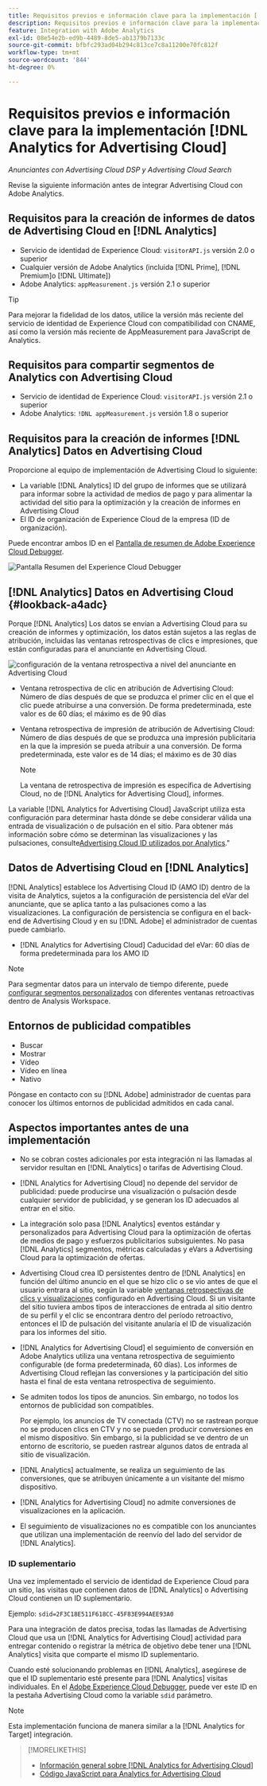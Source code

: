 ```yaml
---
title: Requisitos previos e información clave para la implementación [!DNL Analytics for Advertising Cloud]
description: Requisitos previos e información clave para la implementación [!DNL Analytics for Advertising Cloud]
feature: Integration with Adobe Analytics
exl-id: 08e54e2b-ed9b-4489-8de5-ab1379b7133c
source-git-commit: bfbfc293ad04b294c813ce7c8a11200e70fc812f
workflow-type: tm+mt
source-wordcount: '844'
ht-degree: 0%

---
```


# Requisitos previos e información clave para la implementación [!DNL Analytics for Advertising Cloud]

*Anunciantes con Advertising Cloud DSP y Advertising Cloud Search*

Revise la siguiente información antes de integrar Advertising Cloud con Adobe Analytics.

## Requisitos para la creación de informes de datos de Advertising Cloud en [!DNL Analytics]

* Servicio de identidad de Experience Cloud: `visitorAPI.js` versión 2.0 o superior
* Cualquier versión de Adobe Analytics (incluida [!DNL Prime], [!DNL Premium]o [!DNL Ultimate])
* Adobe Analytics: `appMeasurement.js` versión 2.1 o superior

>[!TIP]
>
>Para mejorar la fidelidad de los datos, utilice la versión más reciente del servicio de identidad de Experience Cloud con compatibilidad con CNAME, así como la versión más reciente de AppMeasurement para JavaScript de Analytics.

## Requisitos para compartir segmentos de Analytics con Advertising Cloud

* Servicio de identidad de Experience Cloud: `visitorAPI.js` versión 2.1 o superior
* Adobe Analytics: `!DNL appMeasurement.js` versión 1.8 o superior

## Requisitos para la creación de informes [!DNL Analytics] Datos en Advertising Cloud

Proporcione al equipo de implementación de Advertising Cloud lo siguiente:

* La variable [!DNL Analytics] ID del grupo de informes que se utilizará para informar sobre la actividad de medios de pago y para alimentar la actividad del sitio para la optimización y la creación de informes en Advertising Cloud
* El ID de organización de Experience Cloud de la empresa (ID de organización).

Puede encontrar ambos ID en el [Pantalla de resumen de Adobe Experience Cloud Debugger](https://experienceleague.adobe.com/docs/debugger/using/run-debugger.html).

![Pantalla Resumen del Experience Cloud Debugger](/help/integrations/assets/a4adc-debugger-summary.png)

## [!DNL Analytics] Datos en Advertising Cloud {#lookback-a4adc}

Porque [!DNL Analytics] Los datos se envían a Advertising Cloud para su creación de informes y optimización, los datos están sujetos a las reglas de atribución, incluidas las ventanas retrospectivas de clics e impresiones, que están configuradas para el anunciante en Advertising Cloud.

![configuración de la ventana retrospectiva a nivel del anunciante en Advertising Cloud](/help/integrations/assets/a4adc-lookbacks.png)

* Ventana retrospectiva de clic en atribución de Advertising Cloud: Número de días después de que se produzca el primer clic en el que el clic puede atribuirse a una conversión. De forma predeterminada, este valor es de 60 días; el máximo es de 90 días
* Ventana retrospectiva de impresión de atribución de Advertising Cloud: Número de días después de que se produzca una impresión publicitaria en la que la impresión se pueda atribuir a una conversión. De forma predeterminada, este valor es de 14 días; el máximo es de 30 días

   >[!NOTE]
   >
   > La ventana de retrospectiva de impresión es específica de Advertising Cloud, no de [!DNL Analytics for Advertising Cloud], informes.

La variable [!DNL Analytics for Advertising Cloud] JavaScript utiliza esta configuración para determinar hasta dónde se debe considerar válida una entrada de visualización o de pulsación en el sitio. Para obtener más información sobre cómo se determinan las visualizaciones y las pulsaciones, consulte[Advertising Cloud ID utilizados por Analytics](ids.md).&quot;

## Datos de Advertising Cloud en [!DNL Analytics]

[!DNL Analytics] establece los Advertising Cloud ID (AMO ID) dentro de la visita de Analytics, sujetos a la configuración de persistencia del eVar del anunciante, que se aplica tanto a las pulsaciones como a las visualizaciones. La configuración de persistencia se configura en el back-end de Advertising Cloud y en su [!DNL Adobe] el administrador de cuentas puede cambiarlo.

* [!DNL Analytics for Advertising Cloud] Caducidad del eVar: 60 días de forma predeterminada para los AMO ID

>[!NOTE]
>
>Para segmentar datos para un intervalo de tiempo diferente, puede [configurar segmentos personalizados](https://experienceleague.adobe.com/docs/analytics/components/segmentation/segmentation-workflow/seg-build.html) con diferentes ventanas retroactivas dentro de Analysis Workspace.

## Entornos de publicidad compatibles

* Buscar
* Mostrar
* Vídeo
* Vídeo en línea
* Nativo

Póngase en contacto con su [!DNL Adobe] administrador de cuentas para conocer los últimos entornos de publicidad admitidos en cada canal.

## Aspectos importantes antes de una implementación

* No se cobran costes adicionales por esta integración ni las llamadas al servidor resultan en [!DNL Analytics] o tarifas de Advertising Cloud.

* [!DNL Analytics for Advertising Cloud] no depende del servidor de publicidad: puede producirse una visualización o pulsación desde cualquier servidor de publicidad, y se generan los ID adecuados al entrar en el sitio.

* La integración solo pasa [!DNL Analytics] eventos estándar y personalizados para Advertising Cloud para la optimización de ofertas de medios de pago y esfuerzos publicitarios subsiguientes. No pasa [!DNL Analytics] segmentos, métricas calculadas y eVars a Advertising Cloud para la optimización de ofertas.

* Advertising Cloud crea ID persistentes dentro de [!DNL Analytics] en función del último anuncio en el que se hizo clic o se vio antes de que el usuario entrara al sitio, según la variable [ventanas retrospectivas de clics y visualizaciones](#lookback-a4adc) configurado en Advertising Cloud. Si un visitante del sitio tuviera ambos tipos de interacciones de entrada al sitio dentro de su perfil y el clic se encontrara dentro del período retroactivo, entonces el ID de pulsación del visitante anularía el ID de visualización para los informes del sitio.

* [!DNL Analytics for Advertising Cloud] el seguimiento de conversión en Adobe Analytics utiliza una ventana retrospectiva de seguimiento configurable (de forma predeterminada, 60 días). Los informes de Advertising Cloud reflejan las conversiones y la participación del sitio hasta el final de esta ventana retrospectiva de seguimiento.

* Se admiten todos los tipos de anuncios. Sin embargo, no todos los entornos de publicidad son compatibles.

   Por ejemplo, los anuncios de TV conectada (CTV) no se rastrean porque no se producen clics en CTV y no se pueden producir conversiones en el mismo dispositivo. Sin embargo, si la publicidad se ve dentro de un entorno de escritorio, se pueden rastrear algunos datos de entrada al sitio de visualización.

* [!DNL Analytics] actualmente, se realiza un seguimiento de las conversiones, que se atribuyen únicamente a un visitante del mismo dispositivo.

* [!DNL Analytics for Advertising Cloud] no admite conversiones de visualizaciones en la aplicación.

* El seguimiento de visualizaciones no es compatible con los anunciantes que utilizan una implementación de reenvío del lado del servidor de [!DNL Analytics].

### ID suplementario

Una vez implementado el servicio de identidad de Experience Cloud para un sitio, las visitas que contienen datos de [!DNL Analytics] o Advertising Cloud contienen un ID suplementario.

Ejemplo: `sdid=2F3C18E511F618CC-45F83E994AEE93A0`

Para una integración de datos precisa, todas las llamadas de Advertising Cloud que usa un [!DNL Analytics for Advertising Cloud] actividad para entregar contenido o registrar la métrica de objetivo debe tener una [!DNL Analytics] visita que comparte el mismo ID suplementario.

Cuando esté solucionando problemas en [!DNL Analytics], asegúrese de que el ID suplementario esté presente para [!DNL Analytics] visitas individuales. En el [Adobe Experience Cloud Debugger](https://experienceleague.adobe.com/docs/debugger/using/experience-cloud-debugger.html), puede ver este ID en la pestaña Advertising Cloud como la variable `sdid` parámetro.

>[!NOTE]
>
> Esta implementación funciona de manera similar a la [!DNL Analytics for Target] integración.

>[!MORELIKETHIS]
>
>* [Información general sobre [!DNL Analytics for Advertising Cloud]](overview.md)
>* [Código JavaScript para Analytics for Advertising Cloud](/help/integrations/analytics/javascript.md)

